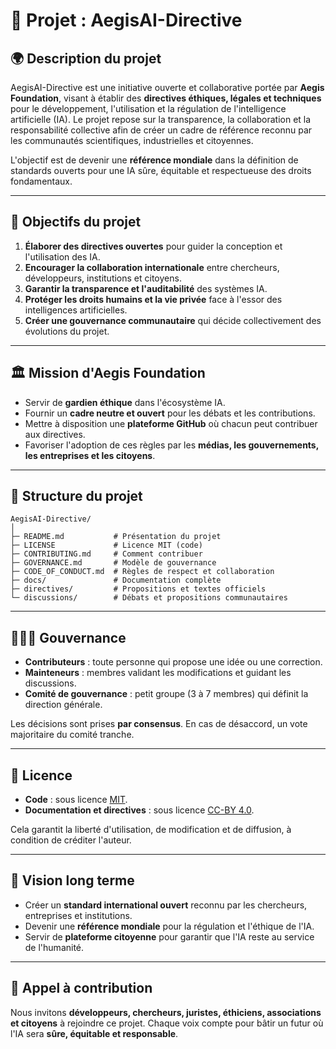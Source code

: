 # 📘 Projet : AegisAI-Directive

## 🌍 Description du projet

AegisAI-Directive est une initiative ouverte et collaborative portée par **Aegis Foundation**, visant à établir des **directives éthiques, légales et techniques** pour le développement, l'utilisation et la régulation de l'intelligence artificielle (IA). Le projet repose sur la transparence, la collaboration et la responsabilité collective afin de créer un cadre de référence reconnu par les communautés scientifiques, industrielles et citoyennes.

L'objectif est de devenir une **référence mondiale** dans la définition de standards ouverts pour une IA sûre, équitable et respectueuse des droits fondamentaux.

---

## 🎯 Objectifs du projet

1. **Élaborer des directives ouvertes** pour guider la conception et l'utilisation des IA.
2. **Encourager la collaboration internationale** entre chercheurs, développeurs, institutions et citoyens.
3. **Garantir la transparence et l'auditabilité** des systèmes IA.
4. **Protéger les droits humains et la vie privée** face à l'essor des intelligences artificielles.
5. **Créer une gouvernance communautaire** qui décide collectivement des évolutions du projet.

---

## 🏛 Mission d'Aegis Foundation

* Servir de **gardien éthique** dans l'écosystème IA.
* Fournir un **cadre neutre et ouvert** pour les débats et les contributions.
* Mettre à disposition une **plateforme GitHub** où chacun peut contribuer aux directives.
* Favoriser l'adoption de ces règles par les **médias, les gouvernements, les entreprises et les citoyens**.

---

## 📂 Structure du projet

```
AegisAI-Directive/
│
├─ README.md           # Présentation du projet
├─ LICENSE             # Licence MIT (code)
├─ CONTRIBUTING.md     # Comment contribuer
├─ GOVERNANCE.md       # Modèle de gouvernance
├─ CODE_OF_CONDUCT.md  # Règles de respect et collaboration
├─ docs/               # Documentation complète
├─ directives/         # Propositions et textes officiels
└─ discussions/        # Débats et propositions communautaires
```

---

## 🧑‍🤝‍🧑 Gouvernance

* **Contributeurs** : toute personne qui propose une idée ou une correction.
* **Mainteneurs** : membres validant les modifications et guidant les discussions.
* **Comité de gouvernance** : petit groupe (3 à 7 membres) qui définit la direction générale.

Les décisions sont prises **par consensus**. En cas de désaccord, un vote majoritaire du comité tranche.

---

## 📜 Licence

* **Code** : sous licence [MIT](LICENSE).
* **Documentation et directives** : sous licence [CC-BY 4.0](https://creativecommons.org/licenses/by/4.0/).

Cela garantit la liberté d'utilisation, de modification et de diffusion, à condition de créditer l'auteur.

---

## 🚀 Vision long terme

* Créer un **standard international ouvert** reconnu par les chercheurs, entreprises et institutions.
* Devenir une **référence mondiale** pour la régulation et l'éthique de l'IA.
* Servir de **plateforme citoyenne** pour garantir que l'IA reste au service de l'humanité.

---

## 📢 Appel à contribution

Nous invitons **développeurs, chercheurs, juristes, éthiciens, associations et citoyens** à rejoindre ce projet. Chaque voix compte pour bâtir un futur où l'IA sera **sûre, équitable et responsable**.
